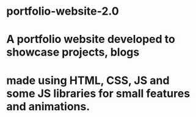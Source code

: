 # portfolio-website-2.0
# A portfolio website developed to showcase projects, blogs
# made using HTML, CSS, JS and some JS libraries for small features and animations.
